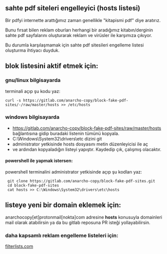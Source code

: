 ## sahte pdf siteleri engelleyici (hosts listesi)

Bir pdfyi internette arattığımız zaman genellikle "kitapismi pdf" diye aratırız. 

Bunu fırsat bilen reklam oburları herhangi bir aradığımız kitabın/derginin sahte pdf sayfalarını oluşturarak reklam ve virüsler ile karşımıza çıkıyor.

Bu durumla karşılaşmamak için sahte pdf sitesileri engelleme listesi oluşturma ihtiyacı duyduk.

## blok listesini aktif etmek için:

### gnu/linux bilgisayarda
terminali açıp şu kodu yaz:
    
    curl -s https://gitlab.com/anarcho-copy/block-fake-pdf-sites/-/raw/master/hosts >> /etc/hosts

### windows bilgisayarda 

- https://gitlab.com/anarcho-copy/block-fake-pdf-sites/raw/master/hosts bağlantısına gidip buradaki listenin tümünü kopyala.
- C:\Windows\System32\drivers\etc dizini git
- administrator  yetkisinde hosts dosyasını metin düzenleyicisi ile aç
- ve ardından kopyaladığın listeyi yapıştır.  Kaydedip çık, çalışmış
  olacaktır.

#### powershell ile yapmak istersen:
powershell terminalini administrator yetkisinde açıp şu kodları yaz:

     git clone https://gitlab.com/anarcho-copy/block-fake-pdf-sites.git
     cd block-fake-pdf-sites
     cat hosts >> C:\Windows\System32\drivers\etc\hosts
     
## listeye yeni bir domain eklemek için:

anarchocopy[et]protonmail[nokta]com adresine ****hosts**** konusuyla domainleri mail olarak atabilirsin ya da bu gitlab reposuna PR isteği yollayabilirsin.

### daha kapsamlı reklam engelleme listeleri için:


[filterlists.com](https://filterlists.com/)
